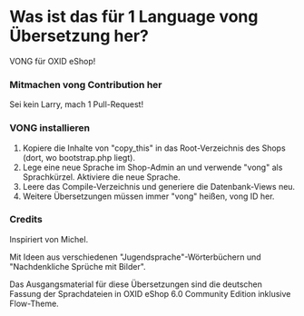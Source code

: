 Was ist das für 1 Language vong Übersetzung her?
================================================

VONG für OXID eShop!

### Mitmachen vong Contribution her

Sei kein Larry, mach 1 Pull-Request!

### VONG installieren

1. Kopiere die Inhalte von "copy_this" in das Root-Verzeichnis des Shops (dort, wo bootstrap.php liegt).
2. Lege eine neue Sprache im Shop-Admin an und verwende "vong" als Sprachkürzel. Aktiviere die neue Sprache.
3. Leere das Compile-Verzeichnis und generiere die Datenbank-Views neu.
4. Weitere Übersetzungen müssen immer "vong" heißen, vong ID her.

### Credits

Inspiriert von Michel.

Mit Ideen aus verschiedenen "Jugendsprache"-Wörterbüchern und "Nachdenkliche Sprüche mit Bilder".

Das Ausgangsmaterial für diese Übersetzungen sind die deutschen Fassung der Sprachdateien in OXID eShop 6.0 Community Edition inklusive Flow-Theme.
